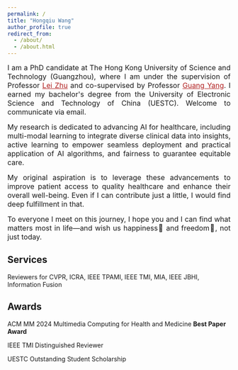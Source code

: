 ```yaml
---
permalink: /
title: "Hongqiu Wang"
author_profile: true
redirect_from: 
  - /about/
  - /about.html
---
```


<p style="text-align: justify;"><font size=3> I am a PhD candidate at The Hong Kong University of Science and Technology (Guangzhou), where I am under the supervision of Professor <a href="https://sites.google.com/site/indexlzhu/home" style="color: #B22222;">Lei Zhu</a> and co-supervised by Professor <a href="https://scholar.google.com/citations?user=ZfzEFpsAAAAJ&hl=en" style="color: #B22222;">Guang Yang</a>. I earned my bachelor's degree from the University of Electronic Science and Technology of China (UESTC). Welcome to communicate via email.</font></p>

<p style="text-align: justify;"><font size=3>My research is dedicated to advancing AI for healthcare, including multi-modal learning to integrate diverse clinical data into insights, active learning to empower seamless deployment and practical application of AI algorithms, and fairness to guarantee equitable care.</font></p>

<p style="text-align: justify;"><font size=3>My original aspiration is to leverage these advancements to improve patient access to quality healthcare and enhance their overall well-being. Even if I can contribute just a little, I would find deep fulfillment in that.</font></p>

<p style="text-align: justify;"><font size=3>To everyone I meet on this journey, I hope you and I can find what matters most in life—and wish us happiness🌅 and freedom💫, not just today.</font></p>


Services
------
Reviewers for CVPR, ICRA, IEEE TPAMI, IEEE TMI, MIA, IEEE JBHI, Information Fusion

Awards
------
ACM MM 2024 Multimedia Computing for Health and Medicine **Best Paper Award**

IEEE TMI Distinguished Reviewer

UESTC Outstanding Student Scholarship
